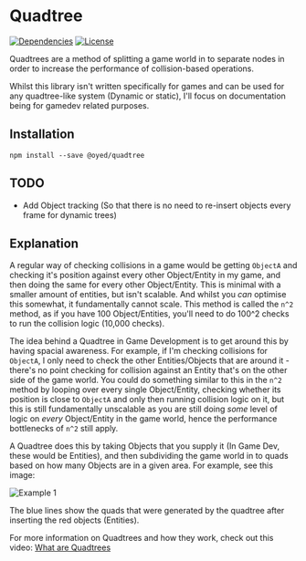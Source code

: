 # Quadtree

[![Dependencies](https://img.shields.io/david/oyed/quadtree.svg?style=flat-square)](https://david-dm.org/oyed/quadtree)
[![License](https://img.shields.io/github/license/oyed/quadtree.svg?style=flat-square)](https://github.com/oyed/quadtree/blob/master/LICENSE)

Quadtrees are a method of splitting a game world in to separate nodes in order to increase the performance of collision-based operations.

Whilst this library isn't written specifically for games and can be used for any quadtree-like system (Dynamic or static), I'll focus on documentation being for gamedev related purposes.

## Installation

```
npm install --save @oyed/quadtree
```

## TODO

- Add Object tracking (So that there is no need to re-insert objects every frame for dynamic trees)

## Explanation

A regular way of checking collisions in a game would be getting `ObjectA` and checking it's position against every other Object/Entity in my game, and then doing the same for every other Object/Entity. This is minimal with a smaller amount of entities, but isn't scalable. And whilst you _can_ optimise this somewhat, it fundamentally cannot scale. This method is called the `n^2` method, as if you have 100 Object/Entities, you'll need to do 100^2 checks to run the collision logic (10,000 checks).

The idea behind a Quadtree in Game Development is to get around this by having spacial awareness. For example, if I'm checking collisions for `ObjectA`, I only need to check the other Entities/Objects that are around it - there's no point checking for collision against an Entity that's on the other side of the game world. You could do something similar to this in the `n^2` method by looping over every single Object/Entity, checking whether its position is close to `ObjectA` and only then running collision logic on it, but this is still fundamentally unscalable as you are still doing _some_ level of logic on _every_ Object/Entity in the game world, hence the performance bottlenecks of `n^2` still apply.

A Quadtree does this by taking Objects that you supply it (In Game Dev, these would be Entities), and then subdividing the game world in to quads based on how many Objects are in a given area. For example, see this image:

![Example 1](https://i.imgur.com/AlY7vtN.png)

The blue lines show the quads that were generated by the quadtree after inserting the red objects (Entities).

For more information on Quadtrees and how they work, check out this video: [What are Quadtrees](https://www.youtube.com/watch?v=-OLQlDHCMgM)
